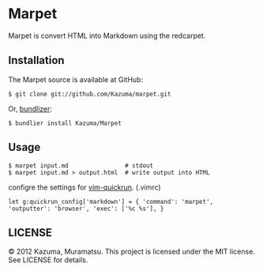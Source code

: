 # Marpet

Marpet is convert HTML into Markdown using the redcarpet.

## Installation

The Marpet source is available at GitHub:

```
$ git clone git://github.com/Kazuma/marpet.git
```

Or, [bundlizer](https://github.com/Tomohiro/bundlizer):

```
$ bundlier install Kazuma/Marpet
```

## Usage

```
$ marpet input.md                # stdout
$ marpet input.md > output.html  # write output into HTML
```

configre the settings for [vim-quickrun](https://github.com/thinca/vim-quickrun). (.vimrc)

```
let g:quickrun_config['markdown'] = { 'command': 'marpet', 'outputter': 'browser', 'exec': ['%c %s'], }
```

## LICENSE

© 2012 Kazuma, Muramatsu. This project is licensed under the MIT license. See LICENSE for details.
